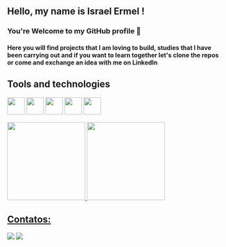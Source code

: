 ## Hello, my name is Israel Ermel ! 
### You're Welcome to my GitHub profile 👋
#### Here you will find projects that I am loving to build, studies that I have been carrying out and if you want to learn together let's clone the repos or come and exchange an idea with me on LinkedIn

## Tools and technologies
 <img src="https://cdn.jsdelivr.net/gh/devicons/devicon/icons/kotlin/kotlin-original.svg" width="40" height="40"/> <img src="https://cdn.jsdelivr.net/gh/devicons/devicon/icons/git/git-original.svg" width="40" height="40"/> <img src="https://cdn.jsdelivr.net/gh/devicons/devicon/icons/android/android-plain-wordmark.svg" width="40" height="40" /> <img src="https://cdn.jsdelivr.net/gh/devicons/devicon/icons/xcode/xcode-original.svg" width="40" height="40"/>  <img src="https://cdn.jsdelivr.net/gh/devicons/devicon/icons/firebase/firebase-plain-wordmark.svg" width="40" height="40" />


<div>
<a href="https://github.com/israelermel">
<img height="180em" src="https://github-readme-stats.vercel.app/api/top-langs/?username=israelermel&layout=compact&theme=dracula"/>
<img height="180em" src="https://github-readme-stats.vercel.app/api?username=israelermel&count_private=true&show_icons=true&theme=radical"/>

</div>


## Contatos:

<div>

<a href = "mailto:israelermel@gmail.com"><img src="https://img.shields.io/badge/Gmail-D14836?style=for-the-badge&logo=gmail&logoColor=white" target="_blank"></a>
<a href="https://www.linkedin.com/in/israel-ermel-b243a8b8" target="_blank"><img src="https://img.shields.io/badge/-LinkedIn-%230077B5?style=for-the-badge&logo=linkedin&logoColor=white" target="_blank"></a>   
</div>
